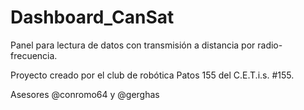 # Dashboard_CanSat
Panel para lectura de datos con transmisión a distancia por radio-frecuencia.

Proyecto creado por el club de robótica Patos 155 del C.E.T.i.s. #155.

Asesores @conromo64 y @gerghas

